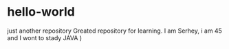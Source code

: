 # hello-world
just another repository
Greated repository for learning. I am Serhey, i am 45 and I wont to stady JAVA )
